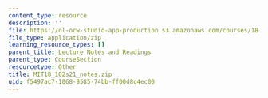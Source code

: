 ```yaml
---
content_type: resource
description: ''
file: https://ol-ocw-studio-app-production.s3.amazonaws.com/courses/18-102-introduction-to-functional-analysis-spring-2021/f5497ac71068958574bbff00d8c4ec00_MIT18_102s21_notes.zip
file_type: application/zip
learning_resource_types: []
parent_title: Lecture Notes and Readings
parent_type: CourseSection
resourcetype: Other
title: MIT18_102s21_notes.zip
uid: f5497ac7-1068-9585-74bb-ff00d8c4ec00
---
```

